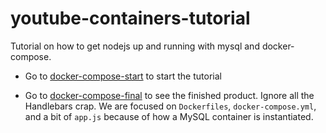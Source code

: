 # youtube-containers-tutorial

Tutorial on how to get nodejs up and running with mysql and docker-compose.

* Go to [docker-compose-start](https://github.com/lucassha/youtube-containers-tutorial/tree/docker-compose-start) to start the tutorial

* Go to [docker-compose-final](https://github.com/lucassha/youtube-containers-tutorial/tree/docker-compose-final) to see the finished product. Ignore all the Handlebars crap. We are focused on `Dockerfiles`, `docker-compose.yml`, and a bit of `app.js` because of how a MySQL container is instantiated.

